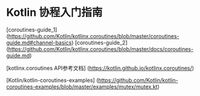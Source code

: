 # Kotlin 协程入门指南
[coroutines-guide_1] (https://github.com/Kotlin/kotlinx.coroutines/blob/master/coroutines-guide.md#channel-basics)
[coroutines-guide_2] (https://github.com/Kotlin/kotlinx.coroutines/blob/master/docs/coroutines-guide.md)

[kotlinx.coroutines API参考文档] (https://kotlin.github.io/kotlinx.coroutines/)

[Kotlin/kotlin-coroutines-examples] (https://github.com/Kotlin/kotlin-coroutines-examples/blob/master/examples/mutex/mutex.kt)


